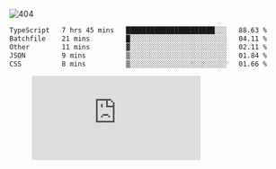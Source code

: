 ![404](https://user-images.githubusercontent.com/378023/89412096-6f759d80-d761-11ea-8c57-84b30ef3f2b1.png)

<!--START_SECTION:waka-->

```txt
TypeScript   7 hrs 45 mins   ██████████████████████░░░   88.63 %
Batchfile    21 mins         █░░░░░░░░░░░░░░░░░░░░░░░░   04.11 %
Other        11 mins         ▓░░░░░░░░░░░░░░░░░░░░░░░░   02.11 %
JSON         9 mins          ▒░░░░░░░░░░░░░░░░░░░░░░░░   01.84 %
CSS          8 mins          ▒░░░░░░░░░░░░░░░░░░░░░░░░   01.66 %
```

<!--END_SECTION:waka-->
<figure><embed src="https://wakatime.com/share/@018b853e-267a-435d-a858-33e2b098b9d7/f3c3aa68-553a-4373-a9f9-2d456f62f780.svg"></embed></figure>
